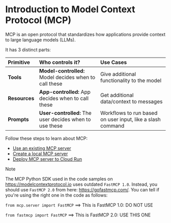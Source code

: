 # Introduction to Model Context Protocol (MCP)

MCP is an open protocol that standardizes how applications provide context to large language models (LLMs).

It has 3 distinct parts:

| Primitive    | Who controls it?                                        | Use Cases                                                  |
|:-------------|:--------------------------------------------------------|:-----------------------------------------------------------|
| **Tools**    | **Model-controlled:** Model decides when to call these  | Give additional functionality to the model                 |
| **Resources**| **App-controlled:** App decides when to call these      | Get additional data/context to messages                    |
| **Prompts**  | **User-controlled:** The user decides when to use these | Workflows to run based on user input, like a slash command |

Follow these steps to learn about MCP:

* [Use an existing MCP server](./use-existing-mcp/)
* [Create a local MCP server](./create-local-mcp/)
* [Deploy MCP server to Cloud Run](./deploy-mcp-to-cloudrun/)

> [!NOTE]
> 
> The MCP Python SDK used in the code samples on https://modelcontextprotocol.io uses outdated `FastMCP 1.0`.
> Instead, you should use `FastMCP 2.0` from here: https://gofastmcp.com/. You can tell if you're using the right one in the code as follows:
> 
> `from mcp.server import FastMCP` ==> This is FastMCP 1.0: DO NOT USE
> 
> `from fastmcp import FastMCP` ==> This is FastMCP 2.0: USE THIS ONE

